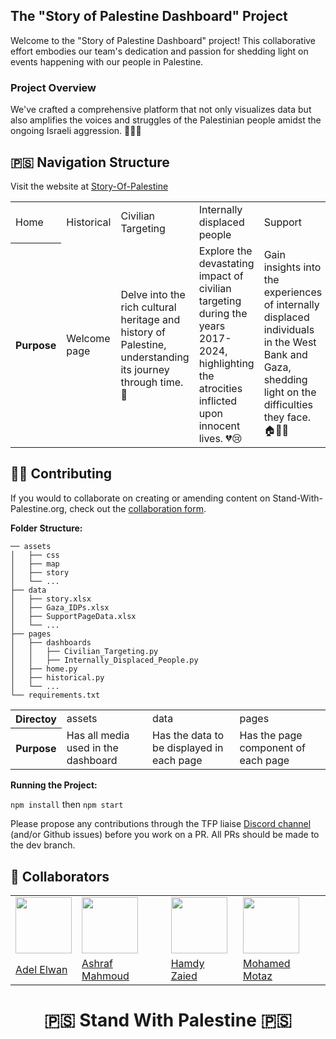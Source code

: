 ## The "Story of Palestine Dashboard" Project

Welcome to the "Story of Palestine Dashboard" project! This collaborative effort embodies our team's dedication and passion for shedding light on events happening with our people in Palestine.

### Project Overview

We've crafted a comprehensive platform that not only visualizes data but also amplifies the voices and struggles of the Palestinian people amidst the ongoing Israeli aggression. 💪🇵🇸

## 🇵🇸 Navigation Structure

Visit the website at [Story-Of-Palestine](https://story-of-palestine-dashboard.onrender.com/)

<table>
  <tr>
    <td>Home</td>
    <td>Historical</td>
    <td>Civilian Targeting</td>
    <td>Internally displaced people</td>
    <td>Support</td>
  </tr>
  <tr>
    <th>Purpose</th>
    <td>Welcome page</td>
    <td>Delve into the rich cultural heritage and history of Palestine, understanding its journey through time. 📜</td>
    <td>Explore the devastating impact of civilian targeting during the years 2017-2024, highlighting the atrocities inflicted upon innocent lives. 💔😢</td>
    <td>Gain insights into the experiences of internally displaced individuals in the West Bank and Gaza, shedding light on the difficulties they face. 🏠🚶‍♂️</td>
    <td>Provides different ways for supporting Palestine, empowering users to take actionable steps towards making a difference. 🌟</td>
  </tr>
</table>

## 🤝🏻 Contributing

If you would to collaborate on creating or amending content on Stand-With-Palestine.org, check out the [collaboration form](https://tally.so/r/mDNNKN).

**Folder Structure:**

```
── assets                            
│   ├── css
│   ├── map
│   ├── story
│   └── ...
├── data
│   ├── story.xlsx
│   ├── Gaza_IDPs.xlsx
│   ├── SupportPageData.xlsx
│   └── ...                 
├── pages
│   ├── dashboards            
│   │   ├── Civilian_Targeting.py
│   │   ├── Internally_Displaced_People.py              
│   ├── home.py
│   ├── historical.py
│   └── ...          
└── requirements.txt
```
<table>
  <tr>
    <th>Directoy</th>
    <td>assets</td>
    <td>data</td>
    <td>pages</td>
  </tr>
  <tr>
    <th>Purpose</th>
    <td>Has all media used in the dashboard</td>
    <td>Has the data to be displayed in each page</td>
    <td>Has the page component of each page</td>
  </tr>
</table>

**Running the Project:**

`npm install` then `npm start`

Please propose any contributions through the TFP liaise [Discord channel](https://techforpalestine.org/discord-invite) (and/or Github issues) before you work on a PR. All PRs should be made to the dev branch.

## 👥 Collaborators

<table>
  <tr>
    <td><a href="https://github.com/adelelwan24"><img src="https://github.com/adelelwan24.png" width="90px;"/><br /></a></td>
    <td><a href="https://github.com/AshrafMah"><img src="https://github.com/AshrafMah.png" width="90px;"/><br /></a></td>
    <td><a href="https://github.com/hamdyzaied426"><img src="https://github.com/hamdyzaied426.png" width="90px;"/><br /></a></td>
    <td><a href="https://github.com/Mohamed-Motaz-Mostafa"><img src="https://github.com/Mohamed-Motaz-Mostafa.png" width="90px;"/><br /></a></td>
  </tr>
  <tr>
    <td><a href="https://github.com/adelelwan24">Adel Elwan</a></td>
    <td><a href="https://github.com/AshrafMah">Ashraf Mahmoud</a></td>
    <td><a href="https://github.com/hamdyzaied426">Hamdy Zaied</a></td>
    <td><a href="https://github.com/Mohamed-Motaz-Mostafa">Mohamed Motaz</a></td>
  </tr>
</table>

<h1 align="center"> 🇵🇸 Stand With Palestine 🇵🇸 </h1>




